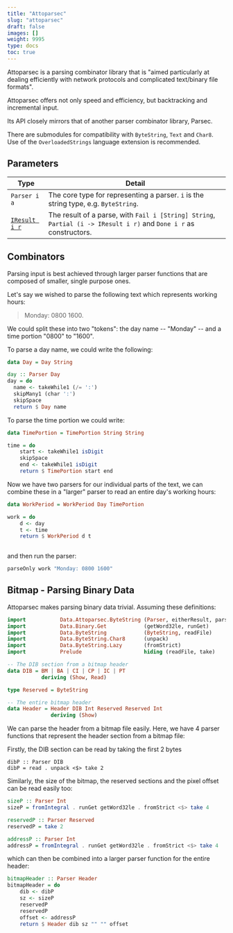 ```yaml
---
title: "Attoparsec"
slug: "attoparsec"
draft: false
images: []
weight: 9995
type: docs
toc: true
---
```


Attoparsec is a parsing combinator library that is "aimed particularly at dealing efficiently with network protocols and complicated text/binary file formats".

Attoparsec offers not only speed and efficiency, but backtracking and incremental input. 

Its API closely mirrors that of another parser combinator library, Parsec.

There are submodules for compatibility with `ByteString`, `Text` and `Char8`. Use of the `OverloadedStrings` language extension is recommended.

## Parameters
| Type | Detail |
|------|--------|
| `Parser i a` | The core type for representing a parser. `i` is the string type, e.g. `ByteString`. |
| [`IResult i r`](https://hackage.haskell.org/package/attoparsec-0.13.1.0/docs/Data-Attoparsec-Internal-Types.html#t:IResult) | The result of a parse, with `Fail i [String] String`, `Partial (i -> IResult i r)` and `Done i r` as constructors. |

## Combinators
Parsing input is best achieved through larger parser functions that are composed of smaller, single purpose ones.

Let's say we wished to parse the following text which represents working hours:

> Monday: 0800 1600.

We could split these into two "tokens": the day name -- "Monday" -- and a time portion "0800" to "1600".

To parse a day name, we could write the following:

```haskell
data Day = Day String

day :: Parser Day
day = do
  name <- takeWhile1 (/= ':')
  skipMany1 (char ':')
  skipSpace
  return $ Day name
```

To parse the time portion we could write:

```haskell
data TimePortion = TimePortion String String

time = do
    start <- takeWhile1 isDigit
    skipSpace
    end <- takeWhile1 isDigit
    return $ TimePortion start end
```

Now we have two parsers for our individual parts of the text, we can combine these in a "larger" parser to read an entire day's working hours:

```haskell
data WorkPeriod = WorkPeriod Day TimePortion

work = do
    d <- day
    t <- time
    return $ WorkPeriod d t
    
```

and then run the parser:

```haskell
parseOnly work "Monday: 0800 1600"
```




## Bitmap - Parsing Binary Data
Attoparsec makes parsing binary data trivial. Assuming these definitions:

```haskell
import           Data.Attoparsec.ByteString (Parser, eitherResult, parse, take)
import           Data.Binary.Get            (getWord32le, runGet)
import           Data.ByteString            (ByteString, readFile)
import           Data.ByteString.Char8      (unpack)
import           Data.ByteString.Lazy       (fromStrict)
import           Prelude                    hiding (readFile, take)

-- The DIB section from a bitmap header
data DIB = BM | BA | CI | CP | IC | PT
           deriving (Show, Read)

type Reserved = ByteString

-- The entire bitmap header
data Header = Header DIB Int Reserved Reserved Int
              deriving (Show)
```

We can parse the header from a bitmap file easily. Here, we have 4 parser functions that represent the header section from a bitmap file:

Firstly, the DIB section can be read by taking the first 2 bytes

```
dibP :: Parser DIB
dibP = read . unpack <$> take 2
```

Similarly, the size of the bitmap, the reserved sections and the pixel offset can be read easily too:

```haskell
sizeP :: Parser Int
sizeP = fromIntegral . runGet getWord32le . fromStrict <$> take 4

reservedP :: Parser Reserved
reservedP = take 2

addressP :: Parser Int
addressP = fromIntegral . runGet getWord32le . fromStrict <$> take 4
```

which can then be combined into a larger parser function for the entire header:

```haskell
bitmapHeader :: Parser Header
bitmapHeader = do
    dib <- dibP
    sz <- sizeP
    reservedP
    reservedP
    offset <- addressP
    return $ Header dib sz "" "" offset
```


